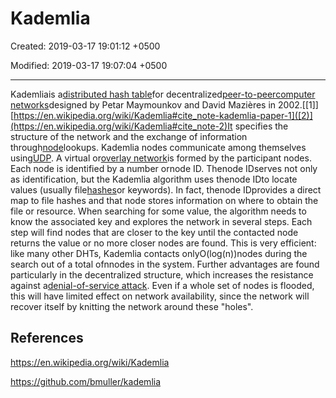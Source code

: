 # Kademlia

Created: 2019-03-17 19:01:12 +0500

Modified: 2019-03-17 19:07:04 +0500

---

Kademliais a[distributed hash table](https://en.wikipedia.org/wiki/Distributed_hash_table)for decentralized[peer-to-peer](https://en.wikipedia.org/wiki/Peer-to-peer)[computer networks](https://en.wikipedia.org/wiki/Computer_network)designed by Petar Maymounkov and David Mazières in 2002.[[1]][https://en.wikipedia.org/wiki/Kademlia#cite_note-kademlia-paper-1]([2)](https://en.wikipedia.org/wiki/Kademlia#cite_note-2)It specifies the structure of the network and the exchange of information through[node](https://en.wikipedia.org/wiki/Node_(networking))lookups. Kademlia nodes communicate among themselves using[UDP](https://en.wikipedia.org/wiki/User_Datagram_Protocol). A virtual or[overlay network](https://en.wikipedia.org/wiki/Overlay_network)is formed by the participant nodes. Each node is identified by a number ornode ID. Thenode IDserves not only as identification, but the Kademlia algorithm uses thenode IDto locate values (usually file[hashes](https://en.wikipedia.org/wiki/Hash_function)or keywords). In fact, thenode IDprovides a direct map to file hashes and that node stores information on where to obtain the file or resource.
When searching for some value, the algorithm needs to know the associated key and explores the network in several steps. Each step will find nodes that are closer to the key until the contacted node returns the value or no more closer nodes are found. This is very efficient: like many other DHTs, Kademlia contacts onlyO(log(n))nodes during the search out of a total ofnnodes in the system.
Further advantages are found particularly in the decentralized structure, which increases the resistance against a[denial-of-service attack](https://en.wikipedia.org/wiki/Denial-of-service_attack). Even if a whole set of nodes is flooded, this will have limited effect on network availability, since the network will recover itself by knitting the network around these "holes".

## References

<https://en.wikipedia.org/wiki/Kademlia>

<https://github.com/bmuller/kademlia>
